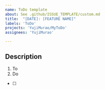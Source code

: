 ```yaml
---
name: ToDo template
about: See .github/ISSUE_TEMPLATE/custom.md
title:  "[DATE]: [FEATURE NAME]"
labels: 'ToDo'
projects: 'YujiMurao/MyToDo'
assignees: 'YujiMurao'

---
```



## Description

1. To
2. Do

- [ ] 
